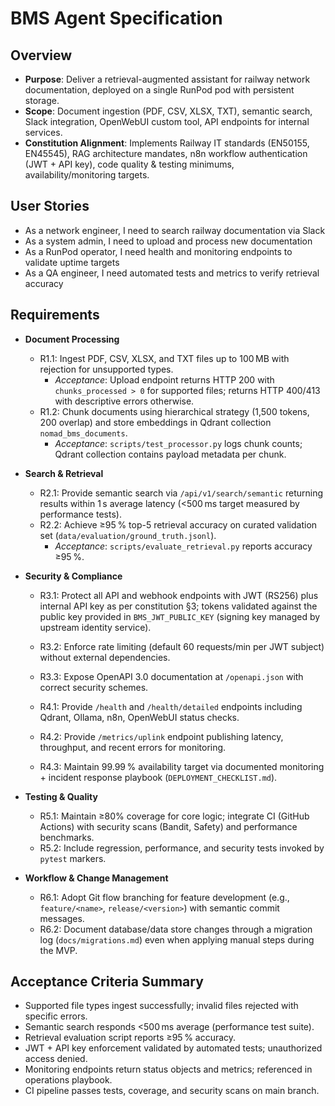# BMS Agent Specification

## Overview
- **Purpose**: Deliver a retrieval-augmented assistant for railway network documentation, deployed on a single RunPod pod with persistent storage.
- **Scope**: Document ingestion (PDF, CSV, XLSX, TXT), semantic search, Slack integration, OpenWebUI custom tool, API endpoints for internal services.
- **Constitution Alignment**: Implements Railway IT standards (EN50155, EN45545), RAG architecture mandates, n8n workflow authentication (JWT + API key), code quality & testing minimums, availability/monitoring targets.

## User Stories
- As a network engineer, I need to search railway documentation via Slack
- As a system admin, I need to upload and process new documentation
- As a RunPod operator, I need health and monitoring endpoints to validate uptime targets
- As a QA engineer, I need automated tests and metrics to verify retrieval accuracy

## Requirements
- **Document Processing**
  - R1.1: Ingest PDF, CSV, XLSX, and TXT files up to 100 MB with rejection for unsupported types.
    - *Acceptance*: Upload endpoint returns HTTP 200 with `chunks_processed > 0` for supported files; returns HTTP 400/413 with descriptive errors otherwise.
  - R1.2: Chunk documents using hierarchical strategy (1,500 tokens, 200 overlap) and store embeddings in Qdrant collection `nomad_bms_documents`.
    - *Acceptance*: `scripts/test_processor.py` logs chunk counts; Qdrant collection contains payload metadata per chunk.

- **Search & Retrieval**
  - R2.1: Provide semantic search via `/api/v1/search/semantic` returning results within 1 s average latency (<500 ms target measured by performance tests).
  - R2.2: Achieve ≥95 % top-5 retrieval accuracy on curated validation set (`data/evaluation/ground_truth.jsonl`).
    - *Acceptance*: `scripts/evaluate_retrieval.py` reports accuracy ≥95 %.

- **Security & Compliance**
  - R3.1: Protect all API and webhook endpoints with JWT (RS256) plus internal API key as per constitution §3; tokens validated against the public key provided in `BMS_JWT_PUBLIC_KEY` (signing key managed by upstream identity service).
  - R3.2: Enforce rate limiting (default 60 requests/min per JWT subject) without external dependencies.
  - R3.3: Expose OpenAPI 3.0 documentation at `/openapi.json` with correct security schemes.

  - R4.1: Provide `/health` and `/health/detailed` endpoints including Qdrant, Ollama, n8n, OpenWebUI status checks.
  - R4.2: Provide `/metrics/uplink` endpoint publishing latency, throughput, and recent errors for monitoring.
  - R4.3: Maintain 99.99 % availability target via documented monitoring + incident response playbook (`DEPLOYMENT_CHECKLIST.md`).

- **Testing & Quality**
  - R5.1: Maintain ≥80% coverage for core logic; integrate CI (GitHub Actions) with security scans (Bandit, Safety) and performance benchmarks.
  - R5.2: Include regression, performance, and security tests invoked by `pytest` markers.

- **Workflow & Change Management**
  - R6.1: Adopt Git flow branching for feature development (e.g., `feature/<name>`, `release/<version>`) with semantic commit messages.
  - R6.2: Document database/data store changes through a migration log (`docs/migrations.md`) even when applying manual steps during the MVP.

## Acceptance Criteria Summary
- Supported file types ingest successfully; invalid files rejected with specific errors.
- Semantic search responds <500 ms average (performance test suite).
- Retrieval evaluation script reports ≥95 % accuracy.
- JWT + API key enforcement validated by automated tests; unauthorized access denied.
- Monitoring endpoints return status objects and metrics; referenced in operations playbook.
- CI pipeline passes tests, coverage, and security scans on main branch.
